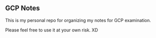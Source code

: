 ## GCP Notes

This is my personal repo for organizing my notes for GCP examination. 

Please feel free to use it at your own risk. XD


